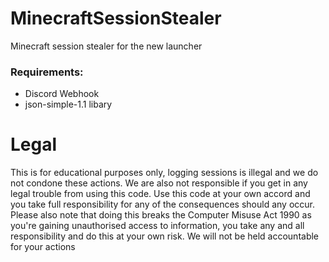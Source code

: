 # MinecraftSessionStealer
Minecraft session stealer for the new launcher

### Requirements:
- Discord Webhook
- json-simple-1.1 libary

# Legal
This is for educational purposes only, logging sessions is illegal and we do not condone these actions. We are also not responsible if you get in any legal trouble from using this code. Use this code at your own accord and you take full responsibility for any of the consequences should any occur. Please also note that doing this breaks the Computer Misuse Act 1990 as you're gaining unauthorised access to information, you take any and all responsibility and do this at your own risk. We will not be held accountable for your actions

